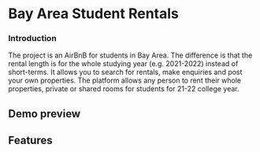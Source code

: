 # Bay Area Student Rentals
### Introduction
The project is an AirBnB for students in Bay Area. The difference is that the rental length is for the whole studying year (e.g. 2021-2022) instead of short-terms. It allows you to search for rentals, make enquiries and post your own properties. The platform allows any person to rent their whole properties, private or shared rooms for students for 21-22 college year.

## Demo preview

## Features
